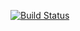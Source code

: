 [![Build Status](https://app.travis-ci.com/Yourmaidishere/lab05.svg?branch=main)](https://app.travis-ci.com/Yourmaidishere/lab05)
